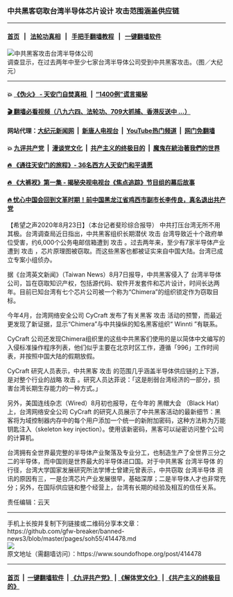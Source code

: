 ### 中共黑客窃取台湾半导体芯片设计 攻击范围涵盖供应链
------------------------

#### [首页](https://github.com/gfw-breaker/banned-news3/blob/master/README.md) &nbsp;&nbsp;|&nbsp;&nbsp; [法轮功真相](https://github.com/begood0513/basic/blob/master/README.md)  &nbsp;&nbsp;|&nbsp;&nbsp; [手把手翻墙教程](https://github.com/gfw-breaker/guides/wiki)  &nbsp;&nbsp;|&nbsp;&nbsp; [一键翻墙软件](https://github.com/gfw-breaker/nogfw/blob/master/README.md)  



<div><img alt="中共黑客攻击台湾半导体公司" src="https://img.soundofhope.org/2020-08/1598241702421.png"/>
<br/><figcaption class="caption">
 调查显示，在过去两年中至少七家台湾半导体公司受到中共黑客攻击。（图／大纪元）
</figcaption></div><hr/>

#### 💥 [《伪火》 - 天安门自焚真相 ](http://141.164.51.119:10000/videos/blog/weihuo.html)&nbsp; |&nbsp; [“1400例”谎言揭秘  ](http://141.164.51.119:10000/videos/blog/jiexi1400.html)

#### [ 🎬  翻墙必看视频（八九六四、法轮功、709大抓捕、香港反送中 ...）](https://github.com/gfw-breaker/links/blob/master/banned.md)

#### 网站代理：[大纪元新闻网](http://167.172.10.89:10080/gb/) &nbsp;|&nbsp; [新唐人电视台](http://167.172.10.89:8808/gb/)  &nbsp;|&nbsp; [YouTube热门频道](http://158.247.203.241/youtube.html) &nbsp;|&nbsp; [网门免翻墙](http://158.247.203.241:11000/show.aspx?name=ogHome)

#### 💥 [九评共产党](http://141.164.51.119:10000/videos/res/jiuping/)&nbsp; |&nbsp; [漫谈党文化](http://141.164.51.119:10000/videos/res/mtdwh/)&nbsp; |&nbsp; [共产主义的终极目的](http://141.164.51.119:10000/videos/res/zjmd/)&nbsp; |&nbsp; [魔鬼在統治著我們的世界](http://141.164.51.119:10000/videos/res/TheSpecter/)  

#### [ 🔥  《通往天安门的旅程》- 36名西方人天安门和平请愿](http://141.164.51.119:10000/videos/news/../legend/index.html)

#### [ 🔥  《大裤衩》第一集 - 揭秘央视电视台《焦点追踪》节目组的幕后故事](http://141.164.51.119:10000/videos/news/../res/big-shorts/index.html)

#### [ 🔥  忧心中国会回到文革时期！前中国黑龙江省鸡西市副市长李传良，真名退出共产党](http://141.164.51.119:10000/videos/news/quit01.html)

<div><div class="Content__Wrapper sc-1bvya0-0 grZQxZ">
 <p class="meta-top">
  <span class="meta">
   【希望之声2020年8月23日】（本台记者斐珍综合报导）
  </span>
  中共打压台湾无所不用其极。台湾调查局近日指出，中共黑客组织长期潜伏
  <ok href="/term/3621">
   攻击
  </ok>
  台湾导致近十个政府单位受害，约6,000个公务电邮信箱遭到
  <ok href="/term/3621">
   攻击
  </ok>
  。过去两年来，至少有7家半导体产业遭到
  <ok href="/term/3621">
   攻击
  </ok>
  ，芯片原理图被窃取。而这些黑客也都被证实来自中国大陆。台湾已成立专案小组侦办。
 </p>
 <p>
  据《台湾英文新闻》（Taiwan News）8月7日报导，中共黑客侵入了
  <ok href="/term/358387">
   台湾半导体
  </ok>
  公司，旨在窃取知识产权，包括源代码、软件开发套件和芯片设计，时间长达两年。目前已知台湾有七个芯片公司被一个称为“Chimera”的组织锁定作为窃取目标。
 </p>
 <div class="AD_Embed__Wrap-sc-1xslmin-0 igMuqX module desktop">
  <div>
  </div>
 </div>
 <p>
  今年4月，台湾网络安全公司
  <ok href="/term/358429">
   CyCraft
  </ok>
  发布了有关黑客
  <ok href="/term/3621">
   攻击
  </ok>
  活动的预警，而最近更发现了新证据，显示“Chimera”与中共操纵的知名黑客组织“
  <ok href="/term/358426">
   Winnti
  </ok>
  ”有联系。
 </p>
 <p>
  <ok href="/term/358429">
   CyCraft
  </ok>
  公司还发现Chimera组织里的这些中共黑客们使用的是以简体中文编写的入侵标准操作程序列表，他们似乎主要在北京时区工作，遵循「996」工作时间表，并按照中国大陆的假期放假。
 </p>
 <p>
  <ok href="/term/358429">
   CyCraft
  </ok>
  研究人员表示，中共黑客
  <ok href="/term/3621">
   攻击
  </ok>
  的范围几乎涵盖半导体供应链的上下游，是对整个行业的战略
  <ok href="/term/3621">
   攻击
  </ok>
  。研究人员达菲说：「这是削弱台湾经济的一部分，损害台湾长期生存能力的一种方式。」
 </p>
 <p>
  另外，美国连线杂志（Wired）8月初也报导，在今年的
  <ok href="/term/358432">
   黑帽大会
  </ok>
  （Black Hat）上，台湾网络安全公司
  <ok href="/term/358429">
   CyCraft
  </ok>
  的研究人员展示了中共黑客活动的最新细节：黑客将为域控制器内存中的每个用户添加一个统一的新附加密码，这种方法称为万能钥匙注入（skeleton key injection）。使用该新密码，黑客可以祕密访问整个公司的计算机。
 </p>
 <p>
  台湾拥有全世界最完整的半导体产业聚落及专业分工，也制造生产了全世界三分之二的半导体，而中国则是世界最大的半导体进口国。对于中共黑客
  <ok href="/term/358387">
   台湾半导体
  </ok>
  的行径，台湾大学国家发展研究所法学博士曾建元曾表示，中共窃取
  <ok href="/term/358387">
   台湾半导体
  </ok>
  资讯的原因有三，一是台湾芯片产业发展很早，基础深厚；二是半导体人才也非常充分；另外，在国际供应链和整个经营上，台湾有长期的经验及相互的信任关系。
 </p>
 <p class="meta-btm">
  责任编辑：云天
 </p>
</div>
</div>
<hr/>
手机上长按并复制下列链接或二维码分享本文章：<br/>
https://github.com/gfw-breaker/banned-news3/blob/master/pages/soh55/414478.md <br/>
<a href='https://github.com/gfw-breaker/banned-news3/blob/master/pages/soh55/414478.md'><img src='https://github.com/gfw-breaker/banned-news3/blob/master/pages/soh55/414478.md.png'/></a> <br/>
原文地址（需翻墙访问）：https://www.soundofhope.org/post/414478


------------------------
#### [首页](https://github.com/gfw-breaker/banned-news3/blob/master/README.md) &nbsp;|&nbsp; [一键翻墙软件](https://github.com/gfw-breaker/nogfw/blob/master/README.md) &nbsp;| [《九评共产党》](https://github.com/gfw-breaker/9ping.md/blob/master/README.md#九评之一评共产党是什么) | [《解体党文化》](https://github.com/gfw-breaker/jtdwh.md/blob/master/README.md) | [《共产主义的终极目的》](https://github.com/gfw-breaker/gczydzjmd.md/blob/master/README.md)


<img src='http://gfw-breaker.win/banned-news3/pages/soh55/414478.md' width='0px' height='0px'/>